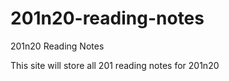 # 201n20-reading-notes
201n20 Reading Notes

This site will store all 201 reading notes for 201n20

